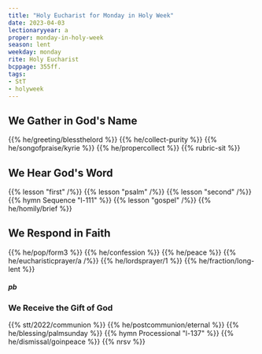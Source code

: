 ```yaml
---
title: "Holy Eucharist for Monday in Holy Week"
date: 2023-04-03
lectionaryyear: a
proper: monday-in-holy-week
season: lent
weekday: monday
rite: Holy Eucharist
bcppage: 355ff.
tags:
- StT
- holyweek
---
```

## We Gather in God's Name
{{% he/greeting/blessthelord %}}
{{% he/collect-purity %}}
{{% he/songofpraise/kyrie %}}
{{% he/propercollect %}}
{{% rubric-sit %}}
## We Hear God's Word
{{% lesson "first" /%}}
{{% lesson "psalm" /%}}
{{% lesson "second" /%}}
{{% hymn Sequence "l-111" %}}
{{% lesson "gospel" /%}}
{{% he/homily/brief %}}
## We Respond in Faith
{{% he/pop/form3 %}}
{{% he/confession %}}
{{% he/peace %}}
{{% he/eucharisticprayer/a /%}}
{{% he/lordsprayer/1 %}}
{{% he/fraction/long-lent %}}
##### pb
### We Receive the Gift of God
{{% stt/2022/communion %}}
{{% he/postcommunion/eternal %}}
{{% he/blessing/palmsunday %}}
{{% hymn Processional "l-137" %}}
{{% he/dismissal/goinpeace %}}
{{% nrsv %}}

